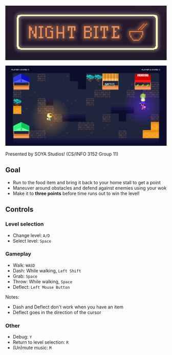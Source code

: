 ![](core/assets/logo/night-bite-sign-black-v3.png)

![](core/assets/logo/gameplay-screenshot-prebeta.png)

Presented by SOYA Studios! (CS/INFO 3152 Group 11)

## Goal
- Run to the food item and bring it back to your home stall to get a point
- Maneuver around obstacles and defend against enemies using your wok
- Make it to **three points** before time runs out to win the level!

## Controls

### Level selection

- Change level: `A/D`
- Select level: `Space`

### Gameplay

- Walk: `WASD`
- Dash: While walking, `Left Shift`
- Grab: `Space`
- Throw: While walking, `Space`
- Deflect: `Left Mouse Button`

Notes:
- Dash and Deflect don't work when you have an item
- Deflect goes in the direction of the cursor

### Other

- Debug: `Y`
- Return to level selection: `R`
- (Un)mute music: `M`
